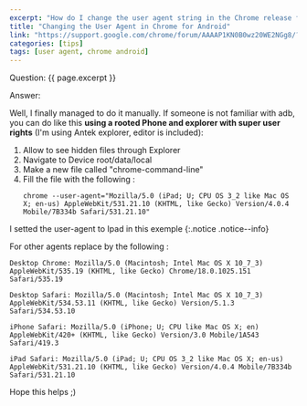 ```yaml
---
excerpt: "How do I change the user agent string in the Chrome release for Android?"
title: "Changing the User Agent in Chrome for Android"
link: "https://support.google.com/chrome/forum/AAAAP1KN0B0wz20WE2NGg8/?hl=id"
categories: [tips]
tags: [user agent, chrome android]
---
```


Question: {{ page.excerpt }}

Answer:

Well, I finally managed to do it manually.
If someone is not familiar with adb, you can do like this **using a rooted Phone and explorer with super user rights** (I'm using Antek explorer, editor is included):
 
1. Allow to see hidden files through Explorer
2. Navigate to Device root/data/local
3. Make a new file called "chrome-command-line"
4. Fill the file with the following :
   ```
   chrome --user-agent="Mozilla/5.0 (iPad; U; CPU OS 3_2 like Mac OS X; en-us) AppleWebKit/531.21.10 (KHTML, like Gecko) Version/4.0.4 Mobile/7B334b Safari/531.21.10"
   ```
 
I setted the user-agent to Ipad in this exemple
{:.notice .notice--info}

For other agents replace by the following :
 
```text
Desktop Chrome: Mozilla/5.0 (Macintosh; Intel Mac OS X 10_7_3) AppleWebKit/535.19 (KHTML, like Gecko) Chrome/18.0.1025.151 Safari/535.19
```

```text
Desktop Safari: Mozilla/5.0 (Macintosh; Intel Mac OS X 10_7_3) AppleWebKit/534.53.11 (KHTML, like Gecko) Version/5.1.3 Safari/534.53.10
```

```text
iPhone Safari: Mozilla/5.0 (iPhone; U; CPU like Mac OS X; en) AppleWebKit/420+ (KHTML, like Gecko) Version/3.0 Mobile/1A543 Safari/419.3
```

```text
iPad Safari: Mozilla/5.0 (iPad; U; CPU OS 3_2 like Mac OS X; en-us) AppleWebKit/531.21.10 (KHTML, like Gecko) Version/4.0.4 Mobile/7B334b Safari/531.21.10
```
 
Hope this helps ;)
